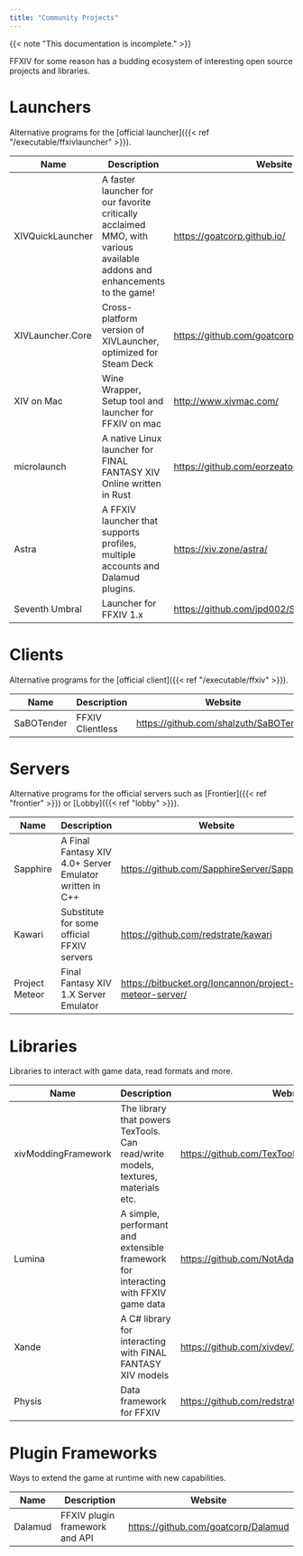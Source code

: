 ```yaml
---
title: "Community Projects"
---
```


{{< note "This documentation is incomplete." >}}

FFXIV for some reason has a budding ecosystem of interesting open source projects and libraries.

# Launchers

Alternative programs for the [official launcher]({{< ref "/executable/ffxivlauncher" >}}).

| Name | Description | Website |
| --- | --- | --- |
| XIVQuickLauncher | A faster launcher for our favorite critically acclaimed MMO, with various available addons and enhancements to the game! | https://goatcorp.github.io/ |
| XIVLauncher.Core | Cross-platform version of XIVLauncher, optimized for Steam Deck | https://github.com/goatcorp/XIVLauncher.Core |
| XIV on Mac | Wine Wrapper, Setup tool and launcher for FFXIV on mac | http://www.xivmac.com/ |
| microlaunch | A native Linux launcher for FINAL FANTASY XIV Online written in Rust | https://github.com/eorzeatools/microlaunch |
| Astra | A FFXIV launcher that supports profiles, multiple accounts and Dalamud plugins. | https://xiv.zone/astra/ |
| Seventh Umbral | Launcher for FFXIV 1.x | https://github.com/jpd002/SeventhUmbral |

# Clients

Alternative programs for the [official client]({{< ref "/executable/ffxiv" >}}).

| Name | Description | Website |
| --- | --- | --- |
| SaBOTender | FFXIV Clientless  | https://github.com/shalzuth/SaBOTender |

# Servers

Alternative programs for the official servers such as [Frontier]({{< ref "frontier" >}}) or [Lobby]({{< ref "lobby" >}}).

| Name | Description | Website |
| --- | --- | --- |
| Sapphire | A Final Fantasy XIV 4.0+ Server Emulator written in C++ | https://github.com/SapphireServer/Sapphire/ |
| Kawari | Substitute for some official FFXIV servers | https://github.com/redstrate/kawari |
| Project Meteor | Final Fantasy XIV 1.X Server Emulator | https://bitbucket.org/Ioncannon/project-meteor-server/ |

# Libraries

Libraries to interact with game data, read formats and more.

| Name | Description | Website |
| --- | --- | --- |
| xivModdingFramework | The library that powers TexTools. Can read/write models, textures, materials etc. | https://github.com/TexTools/xivModdingFramework |
| Lumina | A simple, performant and extensible framework for interacting with FFXIV game data |  https://github.com/NotAdam/Lumina |
| Xande | A C# library for interacting with FINAL FANTASY XIV models | https://github.com/xivdev/Xande |
| Physis | Data framework for FFXIV | https://github.com/redstrate/physis |

# Plugin Frameworks

Ways to extend the game at runtime with new capabilities.

| Name | Description | Website |
| --- | --- | --- |
| Dalamud | FFXIV plugin framework and API | https://github.com/goatcorp/Dalamud |
